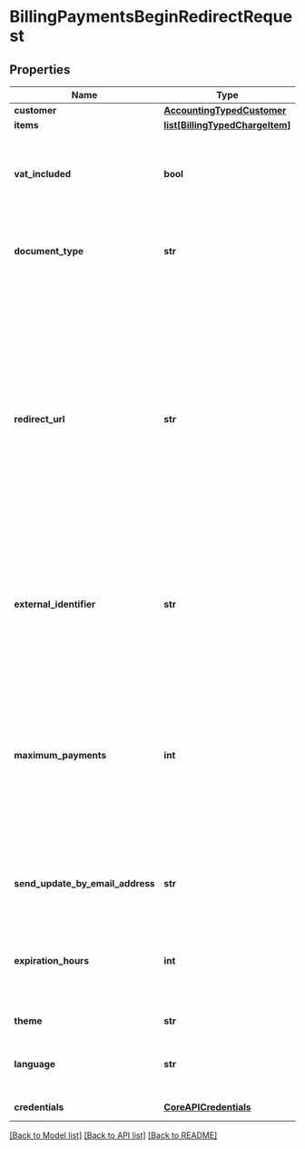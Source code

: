 # BillingPaymentsBeginRedirectRequest

## Properties
Name | Type | Description | Notes
------------ | ------------- | ------------- | -------------
**customer** | [**AccountingTypedCustomer**](AccountingTypedCustomer.md) | Customer | 
**items** | [**list[BillingTypedChargeItem]**](BillingTypedChargeItem.md) | Items | 
**vat_included** | **bool** | Is VAT included in the prices?&lt;div&gt;&lt;i&gt;Leave empty for false.  Relevant for items only.&lt;/i&gt;&lt;/div&gt; | [optional] 
**document_type** | **str** | Created document type&lt;div&gt;&lt;i&gt;Leave empty for default&lt;/i&gt;&lt;/div&gt; | [optional] 
**redirect_url** | **str** | URL to redirect the user on successful payment.&lt;div&gt;&lt;i&gt;The following parameters will be added to the URL:  OG-CustomerID: Customer identifier  OG-PaymentID: Payment identifier  OG-ExternalIdentifier: The original ExternalIdentifier  When empty, the user will be redirected the the customer payments history page&lt;/i&gt;&lt;/div&gt; | [optional] 
**external_identifier** | **str** | External identifier.&lt;div&gt;&lt;i&gt;This identifier will be appended to the RedirectURL on successful payment.&lt;/i&gt;&lt;/div&gt; | [optional] 
**maximum_payments** | **int** | Maximum payments (installments) allowed on the payment page.&lt;div&gt;&lt;i&gt;By default, the maximum payments count is set according to the purchase pages application settings.  Set to 0 to disable payments.&lt;/i&gt;&lt;/div&gt; | [optional] 
**send_update_by_email_address** | **str** | Email address to which the result document will be created following payments. | [optional] 
**expiration_hours** | **int** | Number of hours, in which the direct URL will expire.&lt;div&gt;&lt;i&gt;Defaults to 1 hours. Maximum of 240 hours (10 days).&lt;/i&gt;&lt;/div&gt; | [optional] 
**theme** | **str** | Payment page theme | [optional] 
**language** | **str** | Payment page language&lt;div&gt;&lt;i&gt;Defaults to Hebrew&lt;/i&gt;&lt;/div&gt; | [optional] 
**credentials** | [**CoreAPICredentials**](CoreAPICredentials.md) | Company API credentials | 

[[Back to Model list]](../README.md#documentation-for-models) [[Back to API list]](../README.md#documentation-for-api-endpoints) [[Back to README]](../README.md)


